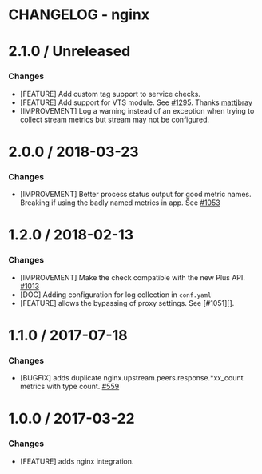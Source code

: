 # CHANGELOG - nginx

2.1.0 / Unreleased
==================

### Changes

* [FEATURE] Add custom tag support to service checks.
* [FEATURE] Add support for VTS module. See [#1295](https://github.com/DataDog/integrations-core/pull/1295). Thanks [mattjbray](https://github.com/mattjbray)
* [IMPROVEMENT] Log a warning instead of an exception when trying to collect stream metrics but stream may not be configured.

2.0.0 / 2018-03-23
==================

### Changes

* [IMPROVEMENT] Better process status output for good metric names. Breaking if using the badly named metrics in app. See [#1053][]


1.2.0 / 2018-02-13
==================

### Changes

* [IMPROVEMENT] Make the check compatible with the new Plus API. [#1013][]
* [DOC] Adding configuration for log collection in `conf.yaml`
* [FEATURE] allows the bypassing of proxy settings. See [#1051][].

1.1.0 / 2017-07-18
==================

### Changes

* [BUGFIX] adds duplicate nginx.upstream.peers.response.*xx_count metrics with type count. [#559][]

1.0.0 / 2017-03-22
==================

### Changes

* [FEATURE] adds nginx integration.

<!--- The following link definition list is generated by PimpMyChangelog --->
[#1053]: https://github.com/DataDog/integrations-core/issues/1053
[#1013]: https://github.com/DataDog/integrations-core/issues/1013
[#559]: https://github.com/DataDog/integrations-core/issues/559
